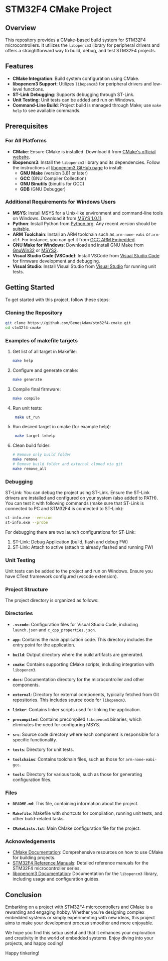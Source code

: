 # STM32F4 CMake Project

## Overview

This repository provides a CMake-based build system for STM32F4 microcontrollers. It utilizes the `libopencm3` library for peripheral drivers and offers a straightforward way to build, debug, and test STM32F4 projects.

## Features

- **CMake Integration**: Build system configuration using CMake.
- **libopencm3 Support**: Utilizes `libopencm3` for peripheral drivers and low-level functions.
- **ST-Link Debugging**: Supports debugging through ST-Link.
- **Unit Testing**: Unit tests can be added and run on Windows.
- **Command-Line Build**: Project build is managed through Make; use `make help` to see available commands.

## Prerequisites

### For All Platforms

- **CMake**: Ensure CMake is installed. Download it from [CMake's official website](https://cmake.org/download/).
- **libopencm3**: Install the `libopencm3` library and its dependencies. Follow the instructions at [libopencm3 GitHub page](https://github.com/libopencm3/libopencm3) to install:
  - **GNU Make** (version 3.81 or later)
  - **GCC** (GNU Compiler Collection)
  - **GNU Binutils** (binutils for GCC)
  - **GDB** (GNU Debugger)

### Additional Requirements for Windows Users

- **MSYS**: Install MSYS for a Unix-like environment and command-line tools on Windows. Download it from [MSYS 1.0.11](http://sourceforge.net/projects/mingw/files/MSYS/Base/msys-core/msys-1.0.11/MSYS-1.0.11.exe).
- **Python**: Install Python from [Python.org](https://www.python.org/downloads/windows/). Any recent version should be suitable.
- **ARM Toolchain**: Install an ARM toolchain such as `arm-none-eabi` or `arm-elf`. For instance, you can get it from [GCC ARM Embedded](https://launchpad.net/gcc-arm-embedded).
- **GNU Make for Windows**: Download and install GNU Make from [GnuWin32](http://gnuwin32.sourceforge.net/packages/make.htm) or [MSYS2](https://www.msys2.org/).
- **Visual Studio Code (VSCode)**: Install VSCode from [Visual Studio Code](https://code.visualstudio.com/) for firmware development and debugging.
- **Visual Studio**: Install Visual Studio from [Visual Studio](https://visualstudio.microsoft.com/) for running unit tests.

## Getting Started

To get started with this project, follow these steps:

### Cloning the Repository

```bash
git clone https://github.com/BenesAdam/stm32f4-cmake.git
cd stm32f4-cmake
```

### Examples of makefile targets

1. Get list of all target in Makefile:

    ```bash
    make help
    ```

2. Configure and generate cmake:

    ```bash
    make generate
    ```

3. Compile final firmware:

    ```bash
    make compile
    ```

4. Run unit tests:

   ```bash
    make ut_run
    ```

5. Run desired target in cmake (for example help):

   ```bash
    make target t=help
    ```

6. Clean build folder:

    ```bash
    # Remove only build folder
    make remove
    # Remove build folder and external cloned via git
    make remove_all
    ```

### Debugging

ST-Link: You can debug the project using ST-Link. Ensure the ST-Link drivers are installed and configured on your system (also added to PATH). You can test it with following commands (make sure that ST-Link is connected to PC and STM32F4 is connected to ST-Link):

```bash
st-info.exe --version 
st-info.exe --probe 
```

For debugging there are two launch configurations for ST-Link:

1. ST-Link: Debug Application (build, flash and debug FW)
2. ST-Link: Attach to active (attach to already flashed and running FW)

### Unit Testing

Unit tests can be added to the project and run on Windows. Ensure you have CTest framework configured (vscode extension).

### Project Structure

The project directory is organized as follows:

### Directories

- **`.vscode`**: Configuration files for Visual Studio Code, including `launch.json` and `c_cpp_properties.json`.

- **`app`**: Contains the main application code. This directory includes the entry point for the application.

- **`build`**: Output directory where the build artifacts are generated.

- **`cmake`**: Contains supporting CMake scripts, including integration with `libopencm3`.

- **`docs`**: Documentation directory for the microcontroller and other components.

- **`external`**: Directory for external components, typically fetched from Git repositories. This includes source code for `libopencm3`.

- **`linker`**: Contains linker scripts used for linking the application.

- **`precompiled`**: Contains precompiled `libopencm3` binaries, which eliminates the need for configuring MSYS.

- **`src`**: Source code directory where each component is responsible for a specific functionality.

- **`tests`**: Directory for unit tests.

- **`toolchains`**: Contains toolchain files, such as those for `arm-none-eabi-gcc`.

- **`tools`**: Directory for various tools, such as those for generating configuration files.

### Files

- **`README.md`**: This file, containing information about the project.

- **`Makefile`**: Makefile with shortcuts for compilation, running unit tests, and other build-related tasks.

- **`CMakeLists.txt`**: Main CMake configuration file for the project.

### Acknowledgements

- [CMake Documentation](https://cmake.org/documentation/): Comprehensive resources on how to use CMake for building projects.
- [STM32F4 Reference Manuals](https://www.st.com/en/microcontrollers-microprocessors/stm32f4-series.html): Detailed reference manuals for the STM32F4 microcontroller series.
- [libopencm3 Documentation](https://libopencm3.org/docs/): Documentation for the `libopencm3` library, including usage and configuration guides.

## Conclusion

Embarking on a project with STM32F4 microcontrollers and CMake is a rewarding and engaging hobby. Whether you're designing complex embedded systems or simply experimenting with new ideas, this project aims to make your development process smoother and more enjoyable.

We hope you find this setup useful and that it enhances your exploration and creativity in the world of embedded systems. Enjoy diving into your projects, and happy coding!

Happy tinkering!
